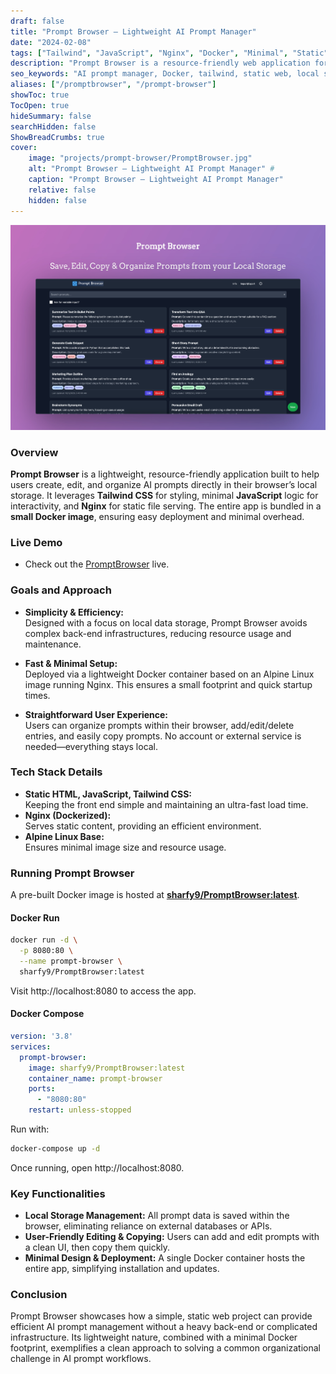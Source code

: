 ```yaml
---
draft: false
title: "Prompt Browser – Lightweight AI Prompt Manager"
date: "2024-02-08"
tags: ["Tailwind", "JavaScript", "Nginx", "Docker", "Minimal", "Static", "Local Storage", "AI Prompts"]
description: "Prompt Browser is a resource-friendly web application for creating, editing, and managing AI prompts locally in your browser, served via a minimal Docker image."
seo_keywords: "AI prompt manager, Docker, tailwind, static web, local storage prompts, minimal resource usage, prompt organizing, JavaScript"
aliases: ["/promptbrowser", "/prompt-browser"]
showToc: true
TocOpen: true
hideSummary: false
searchHidden: false
ShowBreadCrumbs: true
cover:
    image: "projects/prompt-browser/PromptBrowser.jpg"
    alt: "Prompt Browser – Lightweight AI Prompt Manager" #
    caption: "Prompt Browser – Lightweight AI Prompt Manager"
    relative: false
    hidden: false
---
```


![Prompt Browser Screenshot](PromptBrowser.jpg)

### Overview

**Prompt Browser** is a lightweight, resource-friendly application built to help users create, edit, and organize AI prompts directly in their browser’s local storage. It leverages **Tailwind CSS** for styling, minimal **JavaScript** logic for interactivity, and **Nginx** for static file serving. The entire app is bundled in a **small Docker image**, ensuring easy deployment and minimal overhead.

### Live Demo 
- Check out the [PromptBrowser](https://prompts.shawon.me) live.

### Goals and Approach

- **Simplicity & Efficiency:**  
  Designed with a focus on local data storage, Prompt Browser avoids complex back-end infrastructures, reducing resource usage and maintenance.
  
- **Fast & Minimal Setup:**  
  Deployed via a lightweight Docker container based on an Alpine Linux image running Nginx. This ensures a small footprint and quick startup times.

- **Straightforward User Experience:**  
  Users can organize prompts within their browser, add/edit/delete entries, and easily copy prompts. No account or external service is needed—everything stays local.

### Tech Stack Details

- **Static HTML, JavaScript, Tailwind CSS:**  
  Keeping the front end simple and maintaining an ultra-fast load time.
- **Nginx (Dockerized):**  
  Serves static content, providing an efficient environment.  
- **Alpine Linux Base:**  
  Ensures minimal image size and resource usage.

### Running Prompt Browser

A pre-built Docker image is hosted at [**sharfy9/PromptBrowser:latest**](https://hub.docker.com/r/sharfy9/PromptBrowser).  

#### Docker Run

```bash
docker run -d \
  -p 8080:80 \
  --name prompt-browser \
  sharfy9/PromptBrowser:latest
```

Visit http://localhost:8080 to access the app.

#### Docker Compose
```yaml
version: '3.8'
services:
  prompt-browser:
    image: sharfy9/PromptBrowser:latest
    container_name: prompt-browser
    ports:
      - "8080:80"
    restart: unless-stopped
```
Run with:

```bash
docker-compose up -d
```

Once running, open http://localhost:8080.

### Key Functionalities
- **Local Storage Management:** All prompt data is saved within the browser, eliminating reliance on external databases or APIs.
- **User-Friendly Editing & Copying:** Users can add and edit prompts with a clean UI, then copy them quickly.
- **Minimal Design & Deployment:** A single Docker container hosts the entire app, simplifying installation and updates.

### Conclusion
Prompt Browser showcases how a simple, static web project can provide efficient AI prompt management without a heavy back-end or complicated infrastructure. Its lightweight nature, combined with a minimal Docker footprint, exemplifies a clean approach to solving a common organizational challenge in AI prompt workflows.
